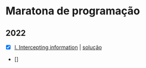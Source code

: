# Maratona de programação

## 2022
- [x] [I. Intercepting information](https://codeforces.com/gym/103960/problem/I) | [solução](2022-2023/exI.cpp)
- []
